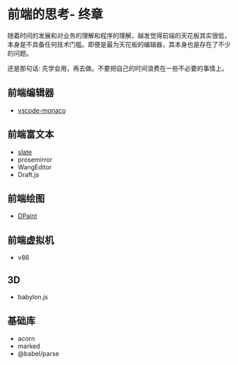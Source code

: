 # 前端的思考- 终章
随着时间的发展和对业务的理解和程序的理解，越发觉得前端的天花板其实很低，本身是不具备任何技术门槛。即便是最为天花板的编辑器，其本身也是存在了不少的问题。

还是那句话: 先学会用，再去做。不要把自己的时间浪费在一些不必要的事情上。

## 前端编辑器
- [vscode-monaco](https://github.com/microsoft/monaco-editor)

## 前端富文本
- [slate](https://github.com/ianstormtaylor/slate)
- prosemirror
- WangEditor
- Draft.js

## 前端绘图
- [DPaint](https://github.com/steffest/DPaint-js)

## 前端虚拟机
- v86

## 3D
- babylon.js

## 基础库
- acorn
- marked
- @babel/parse